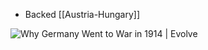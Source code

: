- Backed [[Austria-Hungary]]

![Why Germany Went to War in 1914 | Evolve](https://miro.medium.com/v2/resize:fit:640/1*JJgoGuupFSBgiAYuDuSjpQ.png)

